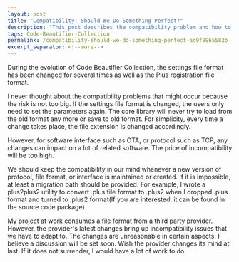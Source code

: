 ```yaml
---
layout: post
title: "Compatibility: Should We Do Something Perfect?"
description: "This post describes the compatibility problem and how to resolve it."
tags: Code-Beautifier-Collection
permalink: /compatibility-should-we-do-something-perfect-ac9f9965582b
excerpt_separator: <!--more-->
---
```


During the evolution of Code Beautifier Collection, the settings file format has been changed for several times as well as the Plus registration file format.

I never thought about the compatibility problems that might occur because the risk is not too big. If the settings file format is changed, the users only need to set the parameters again. The core library will never try to load from the old format any more or save to old format. For simplicity, every time a change takes place, the file extension is changed accordingly.

However, for software interface such as OTA, or protocol such as TCP, any changes can impact on a lot of related software. The price of incompatibility will be too high.

We should keep the compatibility in our mind whenever a new version of protocol, file format, or interface is maintained or created. If it is impossible, at least a migration path should be provided. For example, I wrote a plus2plus2 utility to convert .plus file format to .plus2 when I dropped .plus format and turned to .plus2 format(If you are interested, it can be found in the source code package).

My project at work consumes a file format from a third party provider. However, the provider's latest changes bring up incompatibility issues that we have to adapt to. The changes are unreasonable in certain aspects. I believe a discussion will be set soon. Wish the provider changes its mind at last. If it does not surrender, I would have a lot of work to do.
<!--more-->